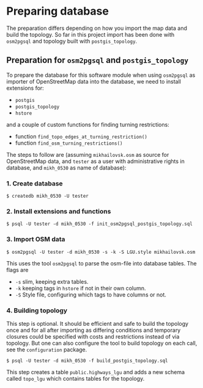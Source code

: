 Preparing database
==================

The preparation differs depending on how you import the map data and build the topology. So far in this project import has been done with `osm2pgsql` and topology built with `postgis_topology`.


Preparation for `osm2pgsql` and `postgis_topology`
----------------------------------------------------- 

To prepare the database for this software module when using `osm2pgsql` as importer of OpenStreetMap data into the database, we need to install extensions for:

- `postgis`
- `postgis_topology`
- `hstore`

and a couple of custom functions for finding turning restrictions:

- function `find_topo_edges_at_turning_restriction()`
- function `find_osm_turning_restrictions()`

The steps to follow are (assuming `mikhailovsk.osm` as source for OpenStreetMap data, and `tester` as a user with administrative rights in database, and `mikh_0530` as name of database):

### 1. Create database

    $ createdb mikh_0530 -U tester

### 2. Install extensions and functions

    $ psql -U tester -d mikh_0530 -f init_osm2pgsql_postgis_topology.sql
    
### 3. Import OSM data

    $ osm2pgsql -U tester -d mikh_0530 -s -k -S LGU.style mikhailovsk.osm
    
This uses the tool `osm2pgsql` to parse the osm-file into database tables.
The flags are

- `-s` slim, keeping extra tables.
- `-k` keeping tags in `hstore` if not in their own column.
- `-S` Style file, configuring which tags to have columns or not.
    
### 4. Building topology

This step is optional. It should be efficient and safe to build the topology once and for all after importing as differing conditions and temporary closures could be specified with costs and restrictions instead of via topology. But one can also configure the tool to build topology on each call, see the `configuration` package.

    $ psql -U tester -d mikh_0530 -f build_postgis_topology.sql
    
This step creates a table `public.highways_lgu` and adds a new schema called `topo_lgu` which contains tables for the topology.
